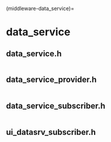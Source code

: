 (middleware-data_service)=

# data_service

## data_service.h
```{doxygenfile}  data_service.h
```

## data_service_provider.h
```{doxygenfile}  data_service_provider.h
```

## data_service_subscriber.h
```{doxygenfile}  data_service_subscriber.h
```
## ui_datasrv_subscriber.h
```{doxygenfile}  ui_datasrv_subscriber.h
```
